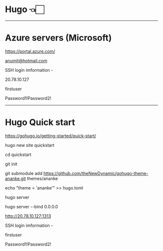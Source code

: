 # Hugo 👈🏻

---

# Azure servers (Microsoft)

https://portal.azure.com/

anumit@hotmail.com

SSH login imformation -

20.78.10.127

firstuser

Password1!Password2!

--- 

# Hugo Quick start
https://gohugo.io/getting-started/quick-start/

hugo new site quickstart

cd quickstart

git init

git submodule add https://github.com/theNewDynamic/gohugo-theme-ananke.git themes/ananke

echo "theme = 'ananke'" >> hugo.toml

hugo server


hugo server --bind 0.0.0.0

http://20.78.10.127:1313


SSH login imformation -

firstuser

Password1!Password2!



